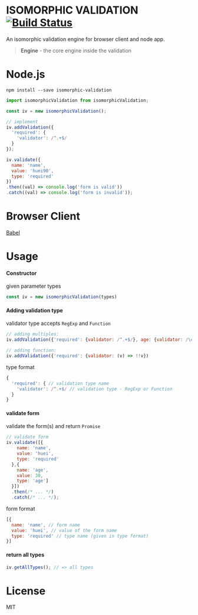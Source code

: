 ISOMORPHIC VALIDATION [![Build Status](https://travis-ci.org/huei90/isomorphic-validation.png?branch=master)](https://travis-ci.org/huei90/isomorphic-validation)
===

An isomorphic validation engine for browser client and node app.

> **Engine** - the core engine inside the validation

Node.js
===

```
npm install --save isomorphic-validation
```

```js
import isomorphicValidation from isomorphicValidation;

const iv = new isomorphicValidation();

// implement
iv.addValidation({
  'required': {
    'validator': /^.+$/
  }
});

iv.validate({
  name: 'name',
  value: 'huei90',
  type: 'required'
})
.then((val) => console.log('form is valid'))
.catch((val) => console.log('form is invalid'));
```

Browser Client
===

[Babel](https://babeljs.io/)

Usage
===

#### Constructor

given parameter types

```js
const iv = new isomorphicValidation(types)
```

#### Adding validation type

validator type accepts `RegExp` and `Function`

```js
// adding multiples:
iv.addValidation({'required': {validator: /^.+$/}, age: {validator: /\d+/}})

// adding function:
iv.addValidation({'required': {validator: (v) => !!v})
```

type format

```js
{
  'required': { // validation type name
    'validator': /^.+$/ // validation type - RegExp or Function
  }
}
```

#### validate form

validate the form(s) and return `Promise`

```js
// validate form
iv.validate([{
    name: 'name',
    value: 'huei',
    type: 'required'
  },{
    name: 'age',
    value: 30,
    type: 'age']
  }])
  .then(/* ... */)
  .catch(/* ... */);
```

form format

```js
[{
  name: 'name', // form name
  value: 'huei', // value of the form name
  type: 'required' // type name (given in type format)
}]
```

#### return all types

```js
iv.getAllTypes(); // => all types
```

License
===

MIT
